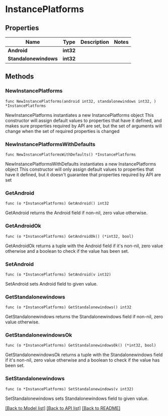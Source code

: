 # InstancePlatforms

## Properties

Name | Type | Description | Notes
------------ | ------------- | ------------- | -------------
**Android** | **int32** |  | 
**Standalonewindows** | **int32** |  | 

## Methods

### NewInstancePlatforms

`func NewInstancePlatforms(android int32, standalonewindows int32, ) *InstancePlatforms`

NewInstancePlatforms instantiates a new InstancePlatforms object
This constructor will assign default values to properties that have it defined,
and makes sure properties required by API are set, but the set of arguments
will change when the set of required properties is changed

### NewInstancePlatformsWithDefaults

`func NewInstancePlatformsWithDefaults() *InstancePlatforms`

NewInstancePlatformsWithDefaults instantiates a new InstancePlatforms object
This constructor will only assign default values to properties that have it defined,
but it doesn't guarantee that properties required by API are set

### GetAndroid

`func (o *InstancePlatforms) GetAndroid() int32`

GetAndroid returns the Android field if non-nil, zero value otherwise.

### GetAndroidOk

`func (o *InstancePlatforms) GetAndroidOk() (*int32, bool)`

GetAndroidOk returns a tuple with the Android field if it's non-nil, zero value otherwise
and a boolean to check if the value has been set.

### SetAndroid

`func (o *InstancePlatforms) SetAndroid(v int32)`

SetAndroid sets Android field to given value.


### GetStandalonewindows

`func (o *InstancePlatforms) GetStandalonewindows() int32`

GetStandalonewindows returns the Standalonewindows field if non-nil, zero value otherwise.

### GetStandalonewindowsOk

`func (o *InstancePlatforms) GetStandalonewindowsOk() (*int32, bool)`

GetStandalonewindowsOk returns a tuple with the Standalonewindows field if it's non-nil, zero value otherwise
and a boolean to check if the value has been set.

### SetStandalonewindows

`func (o *InstancePlatforms) SetStandalonewindows(v int32)`

SetStandalonewindows sets Standalonewindows field to given value.



[[Back to Model list]](../README.md#documentation-for-models) [[Back to API list]](../README.md#documentation-for-api-endpoints) [[Back to README]](../README.md)


